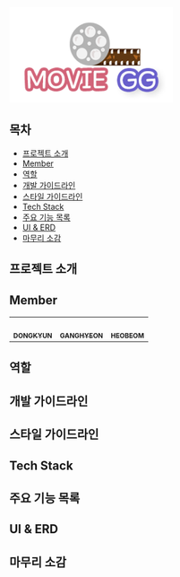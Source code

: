 ![](README.assets/moviegg.png)



## 목차
- [프로젝트 소개](#프로젝트-소개)
- [Member](#member)
- [역할](#역할)
- [개발 가이드라인](#개발-가이드라인)
- [스타일 가이드라인](#스타일-가이드라인)
- [Tech Stack](#tech-stack)
- [주요 기능 목록](#주요-기능-목록)
- [UI & ERD](#ui---erd)
- [마무리 소감](#마무리-소감)

## 프로젝트 소개

>

## Member

<table>
  <tr>
    <td align="center"><a href="https://github.com/DongKyunJung"><img src="https://avatars.githubusercontent.com/u/87457171?v=4" width="100px;" alt=""/><br /><sub><b>DONGKYUN</b></sub></a><br /></td>
    <td align="center"><a href="https://github.com/khyunchoi"><img src="https://avatars.githubusercontent.com/u/77478732?v=4" width="100px;" alt=""/><br /><sub><b>GANGHYEON</b></sub></a><br /></td>
    <td align="center"><a href="https://github.com/HeoBeom"><img src="https://avatars.githubusercontent.com/u/87457226?v=4" width="100px;" alt=""/><br /><sub><b>HEOBEOM</b></sub></a><br /></td>
  </tr>
</table>  

## 역할



## 개발 가이드라인



## 스타일 가이드라인



## Tech Stack



## 주요 기능 목록



## UI & ERD



## 마무리 소감

